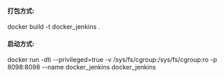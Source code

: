 #### 打包方式:  
docker build -t docker_jenkins .
#### 启动方式:  
docker run -dti --privileged=true -v /sys/fs/cgroup:/sys/fs/cgroup:ro -p 8098:8098 --name docker_jenkins docker_jenkins
